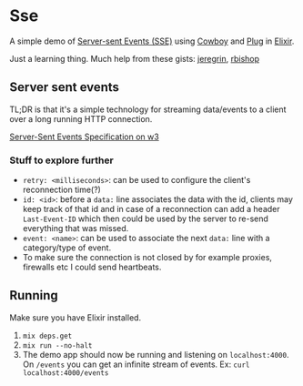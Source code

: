 # Sse

A simple demo of [Server-sent Events (SSE)](https://en.wikipedia.org/wiki/Server-sent_events) using [Cowboy](https://github.com/ninenines/cowboy) and [Plug](https://github.com/elixir-lang/plug) in [Elixir](http://elixir-lang.org/).

Just a learning thing. Much help from these gists: [jeregrin](https://gist.github.com/jeregrine/8e962d04302f1869ec53), [rbishop](https://gist.github.com/rbishop/e7b1886d5e75b2f74d8b)

## Server sent events

TL;DR is that it's a simple technology for streaming data/events to a client over a long running HTTP connection.

[Server-Sent Events Specification on w3](https://www.w3.org/TR/eventsource)

### Stuff to explore further

- `retry: <milliseconds>`: can be used to configure the client's reconnection time(?)
- `id: <id>`: before a `data:` line associates the data with the id, clients may keep track of that id and in case of a reconnection can add a header `Last-Event-ID` which then could be used by the server to re-send everything that was missed.
- `event: <name>`: can be used to associate the next `data:` line with a category/type of event.
- To make sure the connection is not closed by for example proxies, firewalls etc I could send heartbeats.

## Running

Make sure you have Elixir installed.

1. `mix deps.get`
2. `mix run --no-halt`
3. The demo app should now be running and listening on `localhost:4000`.
  On `/events` you can get an infinite stream of events. Ex: `curl localhost:4000/events`
